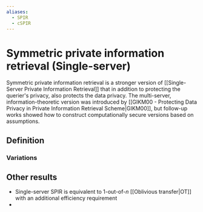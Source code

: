 ```yaml
---
aliases:
  - SPIR
  - cSPIR
---
```

# Symmetric private information retrieval (Single-server)
Symmetric private information retrieval is a stronger version of [[Single-Server Private Information Retrieval]] that in addition to protecting the querier's privacy, also protects the data privacy. The multi-server, information-theoretic version was introduced by [[GIKM00 - Protecting Data Privacy in Private Information Retrieval Scheme|GIKM00]], but follow-up works showed how to construct computationally secure versions based on assumptions.

## Definition


### Variations



## Other results
- Single-server SPIR is equivalent to $1$-out-of-$n$ [[Oblivious transfer|OT]] with an additional efficiency requirement
- 
